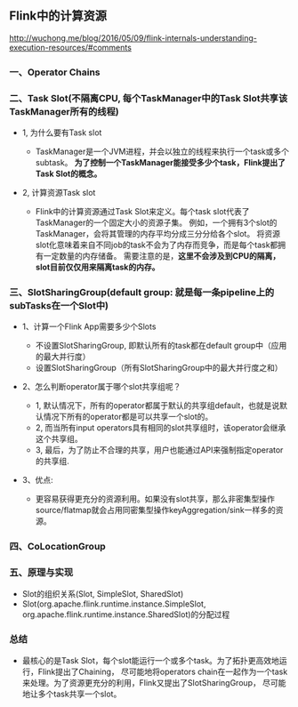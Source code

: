 ## Flink中的计算资源
http://wuchong.me/blog/2016/05/09/flink-internals-understanding-execution-resources/#comments

### 一、Operator Chains

### 二、Task Slot(不隔离CPU, 每个TaskManager中的Task Slot共享该TaskManager所有的线程)
- 1, 为什么要有Task slot
  - TaskManager是一个JVM进程，并会以独立的线程来执行一个task或多个subtask。
    **为了控制一个TaskManager能接受多少个task，Flink提出了Task Slot的概念。**

- 2, 计算资源Task slot
  - Flink中的计算资源通过Task Slot来定义。每个task slot代表了TaskManager的一个固定大小的资源子集。
    例如，一个拥有3个slot的 TaskManager，会将其管理的内存平均分成三分分给各个slot。
    将资源slot化意味着来自不同job的task不会为了内存而竞争，而是每个task都拥有一定数量的内存储备。
    需要注意的是，**这里不会涉及到CPU的隔离，slot目前仅仅用来隔离task的内存。**

### 三、SlotSharingGroup(default group: 就是每一条pipeline上的subTasks在一个Slot中)
- 1、计算一个Flink App需要多少个Slots
  - 不设置SlotSharingGroup, 即默认所有的task都在default group中（应用的最大并行度）
  - 设置SlotSharingGroup（所有SlotSharingGroup中的最大并行度之和）

- 2、怎么判断operator属于哪个slot共享组呢？
  - 1, 默认情况下，所有的operator都属于默认的共享组default，也就是说默认情况下所有的operator都是可以共享一个slot的。
  - 2, 而当所有input operators具有相同的slot共享组时，该operator会继承这个共享组。
  - 3, 最后，为了防止不合理的共享，用户也能通过API来强制指定operator的共享组.

- 3、优点:
  - 更容易获得更充分的资源利用。如果没有slot共享，那么非密集型操作source/flatmap就会占用同密集型操作keyAggregation/sink一样多的资源。


### 四、CoLocationGroup


### 五、原理与实现
- Slot的组织关系(Slot, SimpleSlot, SharedSlot)
- Slot(org.apache.flink.runtime.instance.SimpleSlot, org.apache.flink.runtime.instance.SharedSlot)的分配过程


### 总结
- 最核心的是Task Slot，每个slot能运行一个或多个task。为了拓扑更高效地运行，Flink提出了Chaining，
  尽可能地将operators chain在一起作为一个task来处理。为了资源更充分的利用，Flink又提出了SlotSharingGroup，
  尽可能地让多个task共享一个slot。
